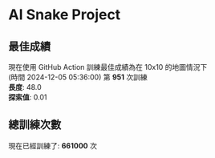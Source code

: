 
# AI Snake Project

## **最佳成績**
















現在使用 GitHub Action 訓練最佳成績為在 10x10 的地圖情況下  
(時間 2024-12-05 05:36:00) 第 **951** 次訓練  
**長度**: 48.0  
**探索值**: 0.01

































## 總訓練次數
現在已經訓練了: **661000** 次
